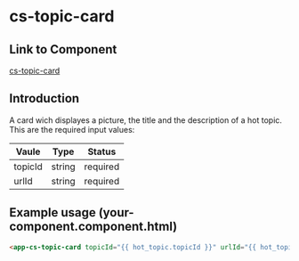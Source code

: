 # cs-topic-card

## Link to Component

[cs-topic-card](../../../src/app/layouts/complex-structures/cs-topic-card/cs-topic-card.component.ts)

## Introduction

A card wich displayes a picture, the title and the description of a hot topic. This are the required input values:

| Vaule   | Type   | Status   |
| ------- | ------ | -------- |
| topicId | string | required |
| urlId   | string | required |

## Example usage (your-component.component.html)

```html
<app-cs-topic-card topicId="{{ hot_topic.topicId }}" urlId="{{ hot_topic.urlId }}"></app-cs-topic-card>
```
